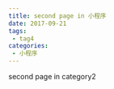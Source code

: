 ```yaml
---
title: second page in 小程序
date: 2017-09-21
tags:
 - tag4
categories: 
 - 小程序
---
```


second page in category2